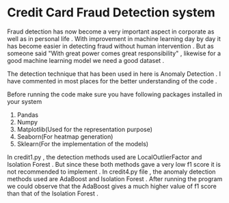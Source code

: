 # Credit Card Fraud Detection system
Fraud detection has now become a very important aspect in corporate as well as in personal life . With improvement in machine learning day by day it has become easier in detecting fraud without human intervention . But as someone said "With great power comes great responsibility" , likewise for a good machine learning model we need a good dataset . 

The detection technique that has been used in here is Anomaly Detection .
I have commented in most places for the better understanding of the code .

Before running the code make sure you have following packages installed in your system
 1. Pandas
 2. Numpy
 3. Matplotlib(Used for the representation purpose)
 4. Seaborn(For heatmap generation) 
 5. Sklearn(For the implementation of the models)
 
 In credit1.py , the detection methods used are LocalOutlierFactor and Isolation Forest . But since these both methods gave a very low f1 score it is not recommended to implement . 
 In credit4.py file , the anomaly detection methods used are AdaBoost and Isolation Forest . After running the program we could observe that the AdaBoost gives a much higher value of f1 score than that of the Isolation Forest . 
 

 

